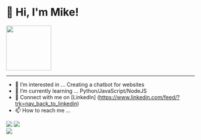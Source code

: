 # 👋 Hi, I'm Mike!
<img style="width: 120px" src="https://komarev.com/ghpvc/?username=your-github-Renkai7&color=brightgreen" />

<hr>

- 👀 I’m interested in ... Creating a chatbot for websites
- 🌱 I’m currently learning ... Python/JavaScript/NodeJS
- 💞️ Connect with me on [LinkedIn] (https://www.linkedin.com/feed/?trk=nav_back_to_linkedin)
- 📫 How to reach me ...

<!---
Renkai7/Renkai7 is a ✨ special ✨ repository because its `README.md` (this file) appears on your GitHub profile.
You can click the Preview link to take a look at your changes.
--->
<div>
  <img src="https://github-readme-stats.vercel.app/api?username=Renkai7&show_icons=true&custom_title=Michael's Github Stats&bg_color=10,3a1c71,d76d77,ffaf7b&title_color=f7fafa&text_color=f7fafa"/>
  <img src="https://github-readme-stats.vercel.app/api/top-langs/?username=Renkai7&bg_color=50,3a1c71,d76d77,ffaf7b&title_color=f7fafa">
</div>

<img src="https://github-profile-trophy.vercel.app/?username=Renkai7&theme=juicyfresh"/>







